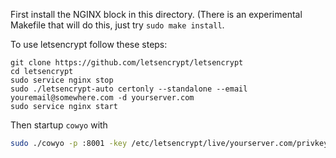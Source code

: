 First install the NGINX block in this directory. (There is an experimental Makefile that will do this, just try `sudo make install`.

To use letsencrypt follow these steps:

```
git clone https://github.com/letsencrypt/letsencrypt
cd letsencrypt
sudo service nginx stop
sudo ./letsencrypt-auto certonly --standalone --email youremail@somewhere.com -d yourserver.com
sudo service nginx start
```

Then startup `cowyo` with

```bash
sudo ./cowyo -p :8001 -key /etc/letsencrypt/live/yourserver.com/privkey.pem -crt /etc/letsencrypt/live/yourserver.com/cert.pem yourserver.com
```

